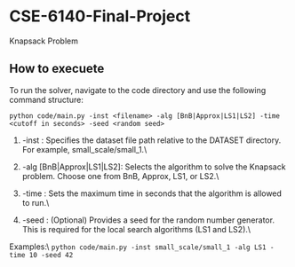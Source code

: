 # CSE-6140-Final-Project
Knapsack Problem

## How to execuete
To run the solver, navigate to the code directory and use the following command structure:

`python code/main.py -inst <filename> -alg [BnB|Approx|LS1|LS2] -time <cutoff in seconds> -seed <random seed>`

1. -inst <filename>: Specifies the dataset file path relative to the DATASET directory. For example, small_scale/small_1.\\

2. -alg [BnB|Approx|LS1|LS2]: Selects the algorithm to solve the Knapsack problem. Choose one from BnB, Approx, LS1, or LS2.\\
3. -time <cutoff in seconds>: Sets the maximum time in seconds that the algorithm is allowed to run.\\
4. -seed <random seed>: (Optional) Provides a seed for the random number generator. This is required for the local search algorithms (LS1 and LS2).\\

Examples:\\
`python code/main.py -inst small_scale/small_1 -alg LS1 -time 10 -seed 42`
